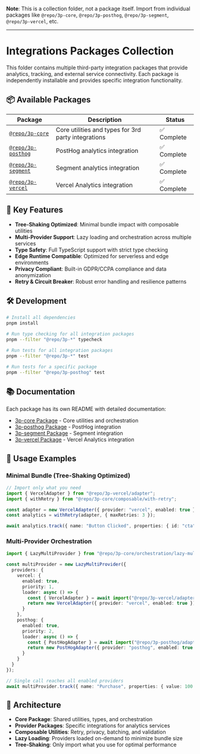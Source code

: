 **Note**: This is a collection folder, not a package itself. Import from
individual packages like `@repo/3p-core`, `@repo/3p-posthog`,
`@repo/3p-segment`, `@repo/3p-vercel`, etc.

---

# Integrations Packages Collection

This folder contains multiple third-party integration packages that provide
analytics, tracking, and external service connectivity. Each package is
independently installable and provides specific integration functionality.

## 📦 Available Packages

| Package                            | Description                                         | Status      |
| ---------------------------------- | --------------------------------------------------- | ----------- |
| [`@repo/3p-core`](./3p-core)       | Core utilities and types for 3rd party integrations | ✅ Complete |
| [`@repo/3p-posthog`](./3p-posthog) | PostHog analytics integration                       | ✅ Complete |
| [`@repo/3p-segment`](./3p-segment) | Segment analytics integration                       | ✅ Complete |
| [`@repo/3p-vercel`](./3p-vercel)   | Vercel Analytics integration                        | ✅ Complete |

## 🚀 Key Features

- **Tree-Shaking Optimized**: Minimal bundle impact with composable utilities
- **Multi-Provider Support**: Lazy loading and orchestration across multiple
  services
- **Type Safety**: Full TypeScript support with strict type checking
- **Edge Runtime Compatible**: Optimized for serverless and edge environments
- **Privacy Compliant**: Built-in GDPR/CCPA compliance and data anonymization
- **Retry & Circuit Breaker**: Robust error handling and resilience patterns

## 🛠 Development

```bash
# Install all dependencies
pnpm install

# Run type checking for all integration packages
pnpm --filter "@repo/3p-*" typecheck

# Run tests for all integration packages
pnpm --filter "@repo/3p-*" test

# Run tests for a specific package
pnpm --filter "@repo/3p-posthog" test
```

## 📚 Documentation

Each package has its own README with detailed documentation:

- [3p-core Package](./3p-core/USAGE_EXAMPLES.md) - Core utilities and
  orchestration
- [3p-posthog Package](./3p-posthog/README.md) - PostHog integration
- [3p-segment Package](./3p-segment/README.md) - Segment integration
- [3p-vercel Package](./3p-vercel/USAGE_EXAMPLES.md) - Vercel Analytics
  integration

## 🔧 Usage Examples

### Minimal Bundle (Tree-Shaking Optimized)

```typescript
// Import only what you need
import { VercelAdapter } from "@repo/3p-vercel/adapter";
import { withRetry } from "@repo/3p-core/composable/with-retry";

const adapter = new VercelAdapter({ provider: "vercel", enabled: true });
const analytics = withRetry(adapter, { maxRetries: 3 });

await analytics.track({ name: "Button Clicked", properties: { id: "cta" } });
```

### Multi-Provider Orchestration

```typescript
import { LazyMultiProvider } from "@repo/3p-core/orchestration/lazy-multi-provider";

const multiProvider = new LazyMultiProvider({
  providers: {
    vercel: {
      enabled: true,
      priority: 1,
      loader: async () => {
        const { VercelAdapter } = await import("@repo/3p-vercel/adapter");
        return new VercelAdapter({ provider: "vercel", enabled: true });
      }
    },
    posthog: {
      enabled: true,
      priority: 2,
      loader: async () => {
        const { PostHogAdapter } = await import("@repo/3p-posthog/adapter");
        return new PostHogAdapter({ provider: "posthog", enabled: true });
      }
    }
  }
});

// Single call reaches all enabled providers
await multiProvider.track({ name: "Purchase", properties: { value: 100 } });
```

## 🎯 Architecture

- **Core Package**: Shared utilities, types, and orchestration
- **Provider Packages**: Specific integrations for analytics services
- **Composable Utilities**: Retry, privacy, batching, and validation
- **Lazy Loading**: Providers loaded on-demand to minimize bundle size
- **Tree-Shaking**: Only import what you use for optimal performance
